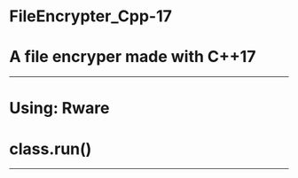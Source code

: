 # FileEncrypter_Cpp-17
# A file encryper made with C++17
**********************************
# Using: Rware <class>
# class.run(<path>)
**********************************

